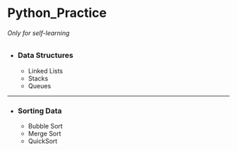# Python_Practice
###### Only for self-learning
* ### Data Structures
  * Linked Lists
  * Stacks
  * Queues
********
* ### Sorting Data
  * Bubble Sort
  * Merge Sort
  * QuickSort
